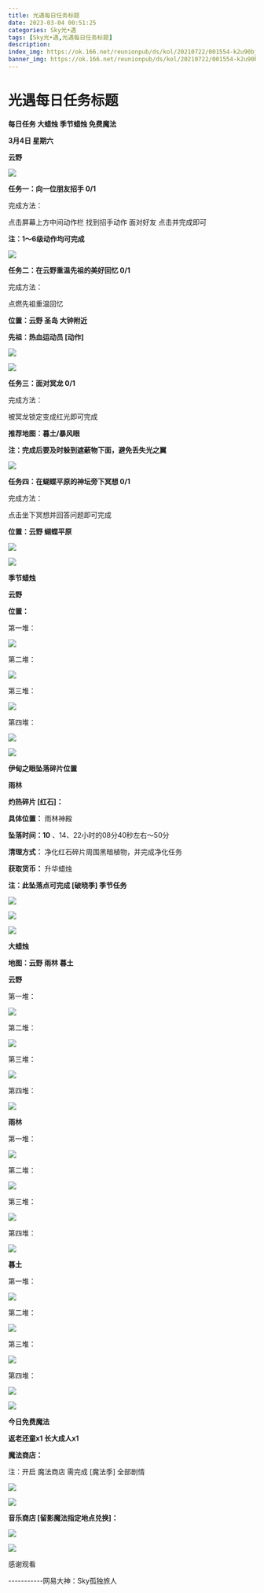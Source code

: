 ```yaml
---
title: 光遇每日任务标题
date: 2023-03-04 00:51:25
categories: Sky光•遇
tags: [Sky光•遇,光遇每日任务标题]
description: 
index_img: https://ok.166.net/reunionpub/ds/kol/20210722/001554-k2u90bj7ay.png?imageView&thumbnail=600x0&type=jpg
banner_img: https://ok.166.net/reunionpub/ds/kol/20210722/001554-k2u90bj7ay.png?imageView&thumbnail=600x0&type=jpg
---
```

# 光遇每日任务标题
**每日任务 大蜡烛 季节蜡烛 免费魔法**

 **3月4日 星期六**

 **云野**

![](https://img.166.net/reunionpub/ds/kol/20230304/002849-cqd3n57gfo.jpeg)

 **任务一：向一位朋友招手 0/1**

完成方法：

点击屏幕上方中间动作栏 找到招手动作 面对好友 点击并完成即可

 **注：1～6级动作均可完成**

![](https://img.166.net/reunionpub/ds/kol/20230304/000237-syv1asoquw.jpeg)

 **任务二：在云野重温先祖的美好回忆 0/1**

完成方法：

点燃先祖重温回忆

 **位置：云野   圣岛 大钟附近**

 **先祖：热血运动员 [动作]**

![](https://img.166.net/reunionpub/ds/kol/20230304/002510-irun8joa2b.jpg)

![](https://img.166.net/reunionpub/ds/kol/20230304/002132-369u8epgah.jpeg)

 **任务三：面对冥龙 0/1**

完成方法：

被冥龙锁定变成红光即可完成

 **推荐地图：暮土/暴风眼**

 **注：完成后要及时躲到遮蔽物下面，避免丢失光之翼**

![](https://img.166.net/reunionpub/ds/kol/20230304/001343-nh5idp6uvg.jpeg)

 **任务四：在蝴蝶平原的神坛旁下冥想 0/1**

完成方法：

点击坐下冥想并回答问题即可完成

 **位置：云野 蝴蝶平原**

![](https://img.166.net/reunionpub/ds/kol/20230304/001403-k8a1v90byu.jpg)

![](https://img.166.net/reunionpub/ds/kol/20221018/100256-wzutnocka0.png)

 **季节蜡烛**

 **云野**

 **位置：**

第一堆：

![](https://img.166.net/reunionpub/ds/kol/20230303/235532-bp4jwdscng.jpg)

第二堆：

![](https://img.166.net/reunionpub/ds/kol/20230303/235543-f2zoeslhjy.jpeg)

第三堆：

![](https://img.166.net/reunionpub/ds/kol/20230303/235551-ofwgykh2ea.jpeg)

第四堆：

![](https://img.166.net/reunionpub/ds/kol/20230303/235600-9dqsi0lfkw.jpeg)

![](https://img.166.net/reunionpub/ds/kol/20221130/005912-5mvshq9nf3.png)

 **伊甸之眼坠落碎片位置**

 **雨林**

 **灼热碎片 [红石]：**

 **具体位置：** 雨林神殿

 **坠落时间：10** 、14、22小时的08分40秒左右～50分

 **清理方式：** 净化红石碎片周围黑暗植物，并完成净化任务

 **获取货币：** 升华蜡烛

 **注：此坠落点可完成  [破晓季] 季节任务**

![](https://img.166.net/reunionpub/ds/kol/20230304/001509-gk1n7upmfv.jpeg)

![](https://img.166.net/reunionpub/ds/kol/20230304/001519-3hy2wpzc4o.jpeg)

![](https://img.166.net/reunionpub/ds/kol/20221018/100256-wzutnocka0.png)

 **大蜡烛**

 **地图：云野 雨林 暮土**

 **云野**

第一堆：

![](https://img.166.net/reunionpub/ds/kol/20230303/235653-9htsv3uw1c.jpeg)

第二堆：

![](https://img.166.net/reunionpub/ds/kol/20230303/235703-cdq2hyvjba.jpeg)

第三堆：

![](https://img.166.net/reunionpub/ds/kol/20230303/235712-6pwfykhst1.jpeg)

第四堆：

![](https://img.166.net/reunionpub/ds/kol/20230303/235720-akfm4sb9ns.jpeg)

 **雨林**

第一堆：

![](https://img.166.net/reunionpub/ds/kol/20230303/235751-b4csqmeyrd.jpeg)

第二堆：

![](https://img.166.net/reunionpub/ds/kol/20230303/235801-esib3awrmn.jpeg)

第三堆：

![](https://img.166.net/reunionpub/ds/kol/20230303/235812-2csob6jp1g.jpeg)

第四堆：

![](https://img.166.net/reunionpub/ds/kol/20230303/235821-zsapwy5lqf.jpeg)

 **暮土**

第一堆：

![](https://img.166.net/reunionpub/ds/kol/20230303/235930-z49febhguv.jpeg)

第二堆：

![](https://img.166.net/reunionpub/ds/kol/20230303/235939-ly01o4qdgb.jpeg)

第三堆：

![](https://img.166.net/reunionpub/ds/kol/20230303/235946-16ys8v90cd.jpeg)

第四堆：

![](https://img.166.net/reunionpub/ds/kol/20230303/235952-ju0qg2if4e.jpeg)

![](https://img.166.net/reunionpub/ds/kol/20221018/100256-wzutnocka0.png)

 **今日免费魔法**

 **返老还童x1 长大成人x1**

 **魔法商店：**

注：开启 魔法商店 需完成 [魔法季] 全部剧情

![](https://img.166.net/reunionpub/ds/kol/20221018/100559-oibznvdtus.png)

![](https://img.166.net/reunionpub/ds/kol/20230304/000047-a6rjv9h7dk.jpeg)

 **音乐商店 [留影魔法指定地点兑换]：**

![](https://img.166.net/reunionpub/ds/kol/20230304/000104-jlhtebw9c0.jpeg)

 **![](https://img.166.net/reunionpub/ds/kol/20221018/100256-wzutnocka0.png)**

感谢观看

\-----------网易大神：Sky孤独旅人

